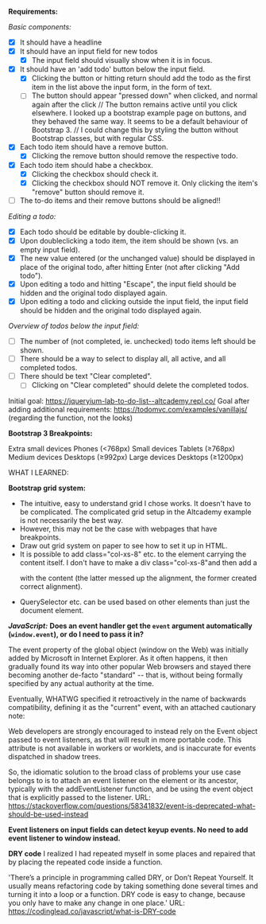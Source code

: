**Requirements:**

*Basic components:*
- [x] It should have a headline
- [x] It should have an input field for new todos
  - [x] The input field should visually show when it is in focus.
- [x] It should have an 'add todo' button below the input field. 
  - [x] Clicking the button or hitting return should add the todo as the first item in the list above the input form, in the form of text.
  - [ ] The button should appear "pressed down" when clicked, and normal again after the click
    // The button remains active until you click elsewhere. I looked up a bootstrap example page on buttons, and they behaved the same way. It seems to be a default behaviour of Bootstrap 3.
    // I could change this by styling the button without Bootstrap classes, but with regular CSS.
- [x] Each todo item should have a remove button.
  - [x] Clicking the remove button should remove the respective todo.
- [x] Each todo item should habe a checkbox.
  - [x] Clicking the checkbox should check it.
  - [x] Clicking the checkbox should NOT remove it. Only clicking the item's "remove" button should remove it. 
- [ ] The to-do items and their remove buttons should be aligned!!

*Editing a todo:*
- [x] Each todo should be editable by double-clicking it. 
- [x] Upon doubleclicking a todo item, the item should be shown (vs. an empty input field).
- [x] The new value entered (or the unchanged value) should be displayed in place of the original todo, after hitting Enter (not after clicking "Add todo").
- [x] Upon editing a todo and hitting "Escape", the input field should be hidden and the original todo displayed again.
- [x] Upon editing a todo and clicking outside the input field, the input field should be hidden and the original todo displayed again. 

*Overview of todos below the input field:* 
- [ ] The number of (not completed, ie. unchecked) todo items left should be shown.
- [ ] There should be a way to select to display all, all active, and all completed todos.
- [ ] There should be text "Clear completed".
  - [ ] Clicking on "Clear completed" should delete the completed todos.

Initial goal: https://jqueryium-lab-to-do-list--altcademy.repl.co/
Goal after adding additional requirements: https://todomvc.com/examples/vanillajs/ (regarding the function, not the looks)



**Bootstrap 3 Breakpoints:**

Extra small devices Phones (<768px)	
Small devices Tablets (≥768px)
Medium devices Desktops (≥992px)
Large devices Desktops (≥1200px)



WHAT I LEARNED:

**Bootstrap grid system:**
- The intuitive, easy to understand grid I chose works. It doesn't have to be complicated. The complicated grid setup in the Altcademy example is not necessarily the best way.
- However, this may not be the case with webpages that have breakpoints.
- Draw out grid system on paper to see how to set it up in HTML.
- It is possible to add class="col-xs-8" etc. to the element carrying the content itself. I don't have to make a div class="col-xs-8"and then add a <p> with the content (the latter messed up the alignment, the former created correct alignment).
- QuerySelector etc. can be used based on other elements than just the document element.


***JavaScript:***
**Does an event handler get the `event` argument automatically (`window.event`), or do I need to pass it in?**

The event property of the global object (window on the Web) was initially added by Microsoft in Internet Explorer. As it often happens, it then gradually found its way into other popular Web browsers and stayed there becoming another de-facto "standard" -- that is, without being formally specified by any actual authority at the time.

Eventually, WHATWG specified it retroactively in the name of backwards compatibility, defining it as the "current" event, with an attached cautionary note:

Web developers are strongly encouraged to instead rely on the Event object passed to event listeners, as that will result in more portable code. This attribute is not available in workers or worklets, and is inaccurate for events dispatched in shadow trees.

So, the idiomatic solution to the broad class of problems your use case belongs to is to attach an event listener on the element or its ancestor, typically with the addEventListener function, and be using the event object that is explicitly passed to the listener.
URL: https://stackoverflow.com/questions/58341832/event-is-deprecated-what-should-be-used-instead 

**Event listeners on input fields can detect keyup events. No need to add event listener to window instead.**

**DRY code**
I realized I had repeated myself in some places and repaired that by placing the repeated code inside a function.

'There’s a principle in programming called DRY, or Don’t Repeat Yourself. It usually means refactoring code by taking something done several times and turning it into a loop or a function. DRY code is easy to change, because you only have to make any change in one place.'
URL: https://codinglead.co/javascript/what-is-DRY-code